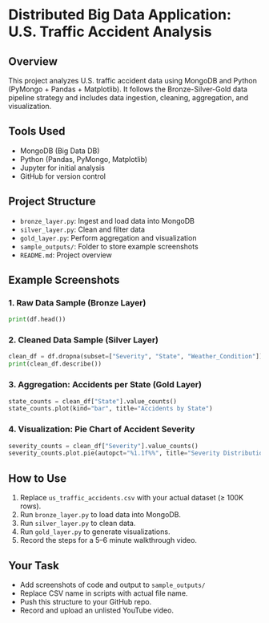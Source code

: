 # Distributed Big Data Application: U.S. Traffic Accident Analysis

## Overview
This project analyzes U.S. traffic accident data using MongoDB and Python (PyMongo + Pandas + Matplotlib). It follows the Bronze-Silver-Gold data pipeline strategy and includes data ingestion, cleaning, aggregation, and visualization.

## Tools Used
- MongoDB (Big Data DB)
- Python (Pandas, PyMongo, Matplotlib)
- Jupyter for initial analysis
- GitHub for version control

## Project Structure
- `bronze_layer.py`: Ingest and load data into MongoDB
- `silver_layer.py`: Clean and filter data
- `gold_layer.py`: Perform aggregation and visualization
- `sample_outputs/`: Folder to store example screenshots
- `README.md`: Project overview

## Example Screenshots

### 1. Raw Data Sample (Bronze Layer)
```python
print(df.head())
```

### 2. Cleaned Data Sample (Silver Layer)
```python
clean_df = df.dropna(subset=["Severity", "State", "Weather_Condition"])
print(clean_df.describe())
```

### 3. Aggregation: Accidents per State (Gold Layer)
```python
state_counts = clean_df["State"].value_counts()
state_counts.plot(kind="bar", title="Accidents by State")
```

### 4. Visualization: Pie Chart of Accident Severity
```python
severity_counts = clean_df["Severity"].value_counts()
severity_counts.plot.pie(autopct="%1.1f%%", title="Severity Distribution")
```

## How to Use
1. Replace `us_traffic_accidents.csv` with your actual dataset (≥ 100K rows).
2. Run `bronze_layer.py` to load data into MongoDB.
3. Run `silver_layer.py` to clean data.
4. Run `gold_layer.py` to generate visualizations.
5. Record the steps for a 5–6 minute walkthrough video.

## Your Task
- Add screenshots of code and output to `sample_outputs/`
- Replace CSV name in scripts with actual file name.
- Push this structure to your GitHub repo.
- Record and upload an unlisted YouTube video.

